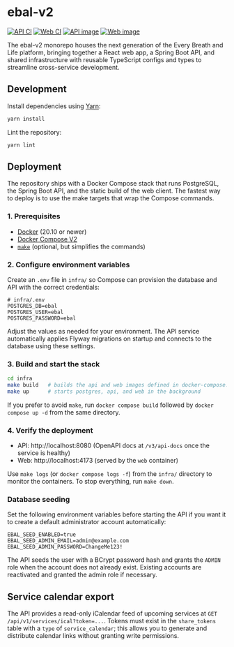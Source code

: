 # ebal-v2

[![API CI](https://img.shields.io/github/actions/workflow/status/homeputers/ebal-v2/ci-api.yml?label=API%20CI&logo=github)](https://github.com/homeputers/ebal-v2/actions/workflows/ci-api.yml)
[![Web CI](https://img.shields.io/github/actions/workflow/status/homeputers/ebal-v2/ci-web.yml?label=Web%20CI&logo=github)](https://github.com/homeputers/ebal-v2/actions/workflows/ci-web.yml)
[![API image](https://img.shields.io/badge/API%20image-ghcr.io%2Fhomeputers%2Febal2--api-0db7ed?logo=docker&logoColor=white)](https://ghcr.io/homeputers/ebal2-api)
[![Web image](https://img.shields.io/badge/Web%20image-ghcr.io%2Fhomeputers%2Febal2--web-0db7ed?logo=docker&logoColor=white)](https://ghcr.io/homeputers/ebal2-web)

The ebal-v2 monorepo houses the next generation of the Every Breath and Life platform, bringing together a React web app, a Spring Boot API, and shared infrastructure with reusable TypeScript configs and types to streamline cross-service development.

## Development

Install dependencies using [Yarn](https://yarnpkg.com/):

```bash
yarn install
```

Lint the repository:

```bash
yarn lint
```

## Deployment

The repository ships with a Docker Compose stack that runs PostgreSQL, the
Spring Boot API, and the static build of the web client. The fastest way to
deploy is to use the make targets that wrap the Compose commands.

### 1. Prerequisites

- [Docker](https://www.docker.com/) (20.10 or newer)
- [Docker Compose V2](https://docs.docker.com/compose/)
- [`make`](https://www.gnu.org/software/make/) (optional, but simplifies the
  commands)

### 2. Configure environment variables

Create an `.env` file in `infra/` so Compose can provision the database and API
with the correct credentials:

```dotenv
# infra/.env
POSTGRES_DB=ebal
POSTGRES_USER=ebal
POSTGRES_PASSWORD=ebal
```

Adjust the values as needed for your environment. The API service automatically
applies Flyway migrations on startup and connects to the database using these
settings.

### 3. Build and start the stack

```bash
cd infra
make build   # builds the api and web images defined in docker-compose.yaml
make up      # starts postgres, api, and web in the background
```

If you prefer to avoid `make`, run `docker compose build` followed by
`docker compose up -d` from the same directory.

### 4. Verify the deployment

- API: http://localhost:8080 (OpenAPI docs at `/v3/api-docs` once the service
  is healthy)
- Web: http://localhost:4173 (served by the `web` container)

Use `make logs` (or `docker compose logs -f`) from the `infra/` directory to
monitor the containers. To stop everything, run `make down`.

### Database seeding

Set the following environment variables before starting the API if you want it
to create a default administrator account automatically:

```dotenv
EBAL_SEED_ENABLED=true
EBAL_SEED_ADMIN_EMAIL=admin@example.com
EBAL_SEED_ADMIN_PASSWORD=ChangeMe123!
```

The API seeds the user with a BCrypt password hash and grants the `ADMIN` role
when the account does not already exist. Existing accounts are reactivated and
granted the admin role if necessary.

## Service calendar export

The API provides a read-only iCalendar feed of upcoming services at
`GET /api/v1/services/ical?token=...`. Tokens must exist in the
`share_tokens` table with a `type` of `service_calendar`; this allows you
to generate and distribute calendar links without granting write
permissions.

